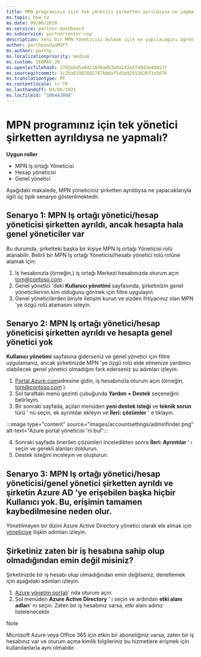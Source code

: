```yaml
---
title: MPN programınız için tek yönetici şirketten ayrıldıysa ne yapmalı?
ms.topic: how-to
ms.date: 09/08/2020
ms.service: partner-dashboard
ms.subservice: partnercenter-csp
description: Yeni bir MPN Yöneticisi bulmak için ne yapılacağını öğrenin veya şirketinizin genel yöneticisinden yardım alın. Ayrıca, yeni bir Iş ortağı merkezi genel Yöneticisi ekleme hakkında bilgi edinin.
author: parthpandyaMSFT
ms.author: parthp
ms.localizationpriority: medium
ms.custom: SEOMAY.20
ms.openlocfilehash: 3702ebd5a9421036a053a9a142a2f40d3e488137
ms.sourcegitcommit: 3c26a61982082787bbdaf5d1e92553b26f3a5076
ms.translationtype: MT
ms.contentlocale: tr-TR
ms.lasthandoff: 04/06/2021
ms.locfileid: "106442008"
---
```

# <a name="what-to-do-if-the-only-admin-for-your-mpn-program-has-left-the-company"></a>MPN programınız için tek yönetici şirketten ayrıldıysa ne yapmalı?

**Uygun roller**

- MPN iş ortağı Yöneticisi
- Hesap yöneticisi
- Genel yönetici

Aşağıdaki makalede, MPN yöneticiniz şirketten ayrıldıysa ne yapacaklarıyla ilgili üç tipik senaryo gösterilmektedir.

## <a name="scenario-1-mpn-partner-adminaccount-admin-has-left-the-company-but-there-are-still-global-admins-in-the-account"></a>Senaryo 1: MPN Iş ortağı yönetici/hesap yöneticisi şirketten ayrıldı, ancak hesapta hala genel yöneticiler var

Bu durumda, şirketteki başka bir kişiye MPN Iş ortağı Yöneticisi rolü atanabilir. Belirli bir MPN Iş ortağı Yöneticisi/hesabı yönetici rolü rolüne atamak için:

1. İş hesabınızla (örneğin,) iş ortağı Merkezi hesabınızda oturum açın tom@contoso.com .
1. Genel yönetici 'deki **Kullanıcı yönetimi** sayfasında, şirketinizin genel yöneticilerinin kim olduğunu görmek için filtre uygulayın. 
1. Genel yöneticilerden biriyle iletişim kurun ve sizden ihtiyacınız olan MPN 'ye özgü rolü atamasını isteyin. 

## <a name="scenario-2-mpn-partner-adminaccount-admin-has-left-the-company-and-there-are-no-global-admins-in-the-account"></a>Senaryo 2: MPN Iş ortağı yönetici/hesap yöneticisi şirketten ayrıldı ve hesapta genel yönetici yok 

**Kullanıcı yönetimi** sayfasına giderseniz ve genel yönetici için filtre uygulamanız, ancak şirketinizde MPN 'ye özgü rolü elde etmenize yardımcı olabilecek genel yönetici olmadığını fark ederseniz şu adımları izleyin:

1. [Portal.Azure.com](https://ms.portal.azure.com/)adresine gidin, iş hesabınızla oturum açın (örneğin, tom@contoso.com ). 
1. Sol taraftaki menü gezinti çubuğunda **Yardım + Destek** seçeneğini belirleyin.
1. Bir sonraki sayfada, açılan menüden **yeni destek isteği** ve **teknik sorun** türü ' nü seçin, ek ayrıntılar ekleyin ve **İleri: çözümler** ' e tıklayın.

:::image type="content" source="images/accountsettings/adminfinder.png" alt-text="Azure portal yöneticisi 'ni bul":::

4. Sonraki sayfada önerilen çözümleri inceledikten sonra **İleri: Ayrıntılar** ' ı seçin ve gerekli alanları doldurun.
1. Destek isteğini inceleyin ve oluşturun.


## <a name="scenario-3-mpn-partner-adminaccount-adminglobal-admin-has-left-the-company-and-there-are-no-other-users-who-can-access-the-companys-azure-ad-this-is-a-complete-loss-of-access"></a>Senaryo 3: MPN Iş ortağı yönetici/hesap yöneticisi/genel yönetici şirketten ayrıldı ve şirketin Azure AD 'ye erişebilen başka hiçbir Kullanıcı yok. Bu, erişimin tamamen kaybedilmesine neden olur.

Yönetilmeyen bir dizini Azure Active Directory yönetici olarak ele almak için [yöneticiye](/azure/active-directory/users-groups-roles/domains-admin-takeover#internal-admin-takeover) ilişkin adımları izleyin.

## <a name="not-sure-if-your-company-already-has-a-work-account"></a>Şirketiniz zaten bir iş hesabına sahip olup olmadığından emin değil misiniz?

Şirketinizde bir iş hesabı olup olmadığından emin değilseniz, denetlemek için aşağıdaki adımları izleyin.

1. [Azure yönetim portalı](https://ms.portal.azure.com)' nda oturum açın.
2. Sol menüden **Azure Active Directory** ' ı seçin ve ardından **etki alanı adları**' nı seçin.
Zaten bir iş hesabınız varsa, etki alanı adınız listelenecektir.

>[!Note]
>Microsoft Azure veya Office 365 için etkin bir aboneliğiniz varsa, zaten bir iş hesabınız var ve oturum açma kimlik bilgileriniz bu hizmetlere erişmek için kullanılanlarla aynı olmalıdır.